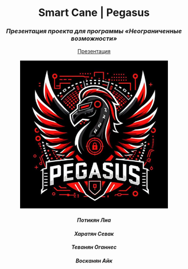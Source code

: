 <div align="center">
<h1>Smart Cane | Pegasus</h1>
<h3><i>Презентация проекта для программы «Неограниченные возможности»</i></h3>
    <a href="https://github.com/L101111/smartcaneproject/blob/main/SmartCane.pptx">Презентация</a>
    </br>
        </br>
<img src="logo.jpg" width="400px">
  <h4><i>Потикян Лиа</i></h4>
  <h4><i>Харатян Севак</i></h4>
    <h4><i>Теванян Оганнес</i></h4>
      <h4><i>Восканян Айк</i></h4>
</div>


